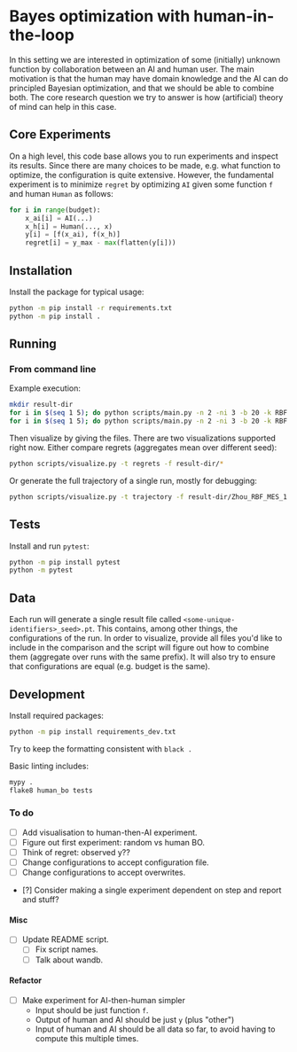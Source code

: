 # Bayes optimization with human-in-the-loop

In this setting we are interested in optimization of some (initially) unknown function by collaboration between an AI and human user.
The main motivation is that the human may have domain knowledge and the AI can do principled Bayesian optimization, and that we should be able to combine both.
The core research question we try to answer is how (artificial) theory of mind can help in this case.

## Core Experiments

On a high level, this code base allows you to run experiments and inspect its results.
Since there are many choices to be made, e.g. what function to optimize, the configuration is quite extensive.
However, the fundamental experiment is to minimize `regret` by optimizing `AI` given some function `f` and human `Human` as follows:

```python
for i in range(budget):
    x_ai[i] = AI(...)
    x_h[i] = Human(..., x)
    y[i] = [f(x_ai), f(x_h)]
    regret[i] = y_max - max(flatten(y[i]))
```

## Installation

Install the package for typical usage:

```sh
python -m pip install -r requirements.txt
python -m pip install .
```

## Running

### From command line

Example execution:

```sh
mkdir result-dir
for i in $(seq 1 5); do python scripts/main.py -n 2 -ni 3 -b 20 -k RBF -a MES -f Zhou -u oracle -s $i -p result-dir; done
for i in $(seq 1 5); do python scripts/main.py -n 2 -ni 3 -b 20 -k RBF -a UCB -f Zhou -u oracle -s $i -p result-dir; done
```

Then visualize by giving the files. There are two visualizations supported right now.
Either compare regrets (aggregates mean over different seed):

```sh
python scripts/visualize.py -t regrets -f result-dir/*
```

Or generate the full trajectory of a single run, mostly for debugging:

```sh
python scripts/visualize.py -t trajectory -f result-dir/Zhou_RBF_MES_1.pt
```

## Tests

Install and run `pytest`:

```sh
python -m pip install pytest
python -m pytest
```
## Data

Each run will generate a single result file called `<some-unique-identifiers>_seed>.pt`.
This contains, among other things, the configurations of the run.
In order to visualize, provide all files you'd like to include in the comparison and the script will figure out how to combine them (aggregate over runs with the same prefix).
It will also try to ensure that configurations are equal (e.g. budget is the same).

## Development

Install required packages:

```sh
python -m pip install requirements_dev.txt
```

Try to keep the formatting consistent with `black .`

Basic linting includes:

```sh
mypy .
flake8 human_bo tests
```

### To do

- [ ] Add visualisation to human-then-AI experiment.
- [ ] Figure out first experiment: random vs human BO.
- [ ] Think of regret: observed y??
- [ ] Change configurations to accept configuration file.
- [ ] Change configurations to accept overwrites.
- [?] Consider making a single experiment dependent on step and report and stuff?

#### Misc

- [ ] Update README script.
    - [ ] Fix script names.
    - [ ] Talk about wandb.

#### Refactor

- [ ] Make experiment for AI-then-human simpler
    - Input should be just function `f`.
    - Output of human and AI should be just `y` (plus "other")
    - Input of human and AI should be all data so far, to avoid having to compute this multiple times.
